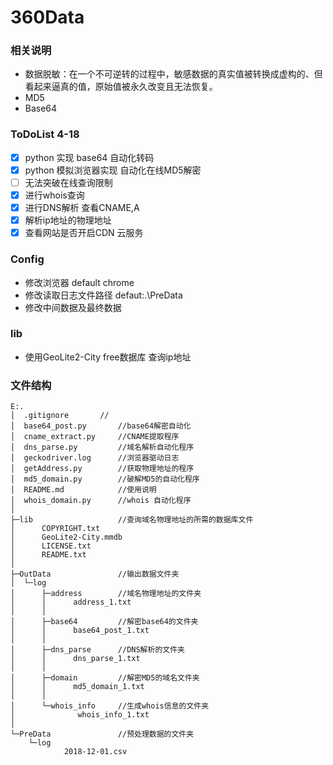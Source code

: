 # 360Data

### 相关说明

- 数据脱敏：在一个不可逆转的过程中，敏感数据的真实值被转换成虚构的、但看起来逼真的值，原始值被永久改变且无法恢复。
- MD5
- Base64

### ToDoList 4-18
- [x] python 实现 base64 自动化转码
- [x] python 模拟浏览器实现 自动化在线MD5解密
- [ ] 无法突破在线查询限制 
- [x] 进行whois查询
- [x] 进行DNS解析 查看CNAME,A
- [x] 解析ip地址的物理地址
- [x] 查看网站是否开启CDN 云服务

### Config
- 修改浏览器 default chrome
- 修改读取日志文件路径 defaut:.\\PreData
- 修改中间数据及最终数据

### lib
- 使用GeoLite2-City free数据库 查询ip地址

### 文件结构
```
E:.
│  .gitignore		//
│  base64_post.py 		//base64解密自动化
│  cname_extract.py 	//CNAME提取程序
│  dns_parse.py 		//域名解析自动化程序
│  geckodriver.log 		//浏览器驱动日志
│  getAddress.py 		//获取物理地址的程序
│  md5_domain.py 		//破解MD5的自动化程序
│  README.md  			//使用说明
│  whois_domain.py 		//whois 自动化程序
│
├─lib					//查询域名物理地址的所需的数据库文件
│      COPYRIGHT.txt
│      GeoLite2-City.mmdb
│      LICENSE.txt
│      README.txt
│
├─OutData				//输出数据文件夹
│  └─log
│      ├─address		//域名物理地址的文件夹
│      │      address_1.txt
│      │
│      ├─base64			//解密base64的文件夹
│      │      base64_post_1.txt
│      │
│      ├─dns_parse		//DNS解析的文件夹
│      │      dns_parse_1.txt
│      │
│      ├─domain			//解密MD5的域名文件夹
│      │      md5_domain_1.txt
│      │
│      └─whois_info		//生成whois信息的文件夹
│              whois_info_1.txt
│
└─PreData				//预处理数据的文件夹
    └─log
            2018-12-01.csv
```
